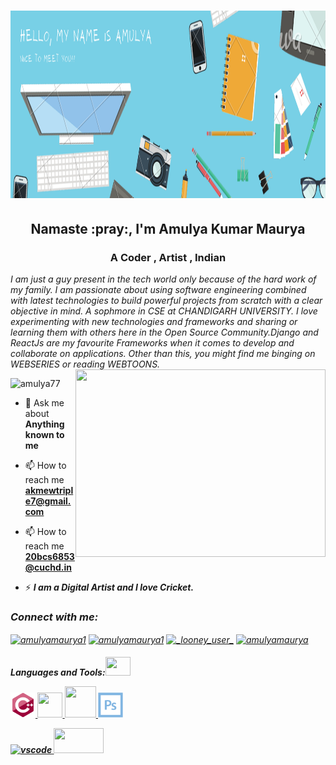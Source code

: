 
<h1 align="center"> <img src="https://github.com/Amulya77/Amulya77/blob/main/Black%20Technology%20LinkedIn%20Banner.png" height="300" width="1100" /> 
  <h2 align="center">Namaste :pray:, I'm Amulya Kumar Maurya</h2>
<h3 align="center">A Coder , Artist , Indian</h3>
 <i>I am just a guy present in the tech world only because of the hard work of my family. I am passionate about using software engineering combined with latest technologies to build powerful projects from scratch with a clear objective in mind. A sophmore in CSE at CHANDIGARH UNIVERSITY. I love experimenting with new technologies and frameworks and sharing or learning them with others here in the Open Source Community.Django and ReactJs are my favourite Frameworks when it comes to develop and collaborate on applications. Other than this, you might find me binging on WEBSERIES or reading WEBTOONS.</i> 
<img align='right' src="https://cdni.iconscout.com/illustration/premium/thumb/college-student-boy-studying-on-laptop-with-e-books-2710149-2261433.png" height="300" width="400">
<p align="left"> <img src="https://komarev.com/ghpvc/?username=amulya77&label=Profile%20views&color=0e75b6&style=flat" alt="amulya77" /> </p>



- 💬 Ask me about **Anything known to me**

- 📫 How to reach me **akmewtriple7@gmail.com**

- 📫 How to reach me **20bcs6853@cuchd.in**

- ⚡ <i>**I am a Digital Artist and I love Cricket.**<i>


<h3 align="left">Connect with me:</h3>
<p align="left">
 <a href="https://twitter.com/amulyamaurya1" target="blank"><img align="center" src="https://cdn.jsdelivr.net/npm/simple-icons@3.0.1/icons/twitter.svg" alt="amulyamaurya1" height="30" width="40" /></a> 
<a href="https://www.linkedin.com/in/amulya-maurya-25b8621bb/" target="blank"><img align="center" src="https://cdn.jsdelivr.net/npm/simple-icons@3.0.1/icons/linkedin.svg" alt="amulyamaurya1" height="30" width="40" /></a>
<a href="https://instagram.com/_looney_user__" target="blank"><img align="center" src="https://cdn.jsdelivr.net/npm/simple-icons@3.0.1/icons/instagram.svg" alt="_looney_user_" height="30" width="40" /></a>
<a href="https://www.facebook.com/amulya.maurya.9" target="blank"><img align="center" src="https://cdn.jsdelivr.net/npm/simple-icons@3.0.1/icons/facebook.svg" alt="amulyamaurya" height="30" width="40" /></a>
</p>

<p align="left"><h4 align="left">Languages and Tools:<img src="https://camo.githubusercontent.com/be37cdc8f930300096c506ad4574eaae977c48fbb2705cfcb92f4eeab8282c7a/68747470733a2f2f6d656469612e67697068792e636f6d2f6d656469612f56674344417a634b767352364f4d307557672f67697068792e676966" height ="30" width="40"</h4></p>
<p align="left"> <a href="https://www.w3schools.com/cpp/" target="_blank"> <img src="https://raw.githubusercontent.com/devicons/devicon/master/icons/cplusplus/cplusplus-original.svg" alt="cplusplus" width="40" height="40"/><a href="https://www.python.org/" target="_blank"> <img src="https://upload.wikimedia.org/wikipedia/commons/c/c3/Python-logo-notext.svg" height="40" width="40" /> </a> <a href="https://www.javatpoint.com/java-tutorial" target="_blank"> <img src="https://upload.wikimedia.org/wikipedia/en/3/30/Java_programming_language_logo.svg" height="50" width="50" /> </a> 
  <a href="https://www.photoshop.com/en" target="_blank"> <img src="https://raw.githubusercontent.com/devicons/devicon/master/icons/photoshop/photoshop-line.svg" alt="photoshop" width="40" height="40"/> </a> </p>
<p align="left"> <a href="https://code.visualstudio.com/" target="_blank"> <img src="https://miro.medium.com/max/600/1*u9Rw2zT1kQl0I0Oa-9vc_g.png" alt="vscode" width="40" height="40"/>  <a href="https://cloud.google.com/" target="_blank"> <img src="https://cloud.google.com/_static/cloud/images/social-icon-google-cloud-1200-630.png" width="80" height="40"/> </a>
